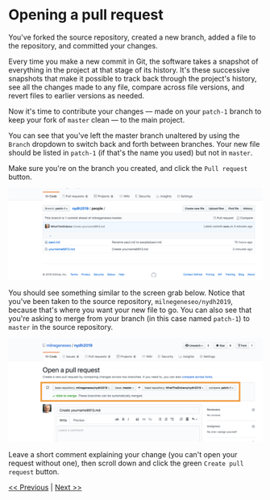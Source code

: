 # Opening a pull request

You've forked the source repository, created a new branch, added a file to the repository, and committed your changes.

Every time you make a new commit in Git, the software takes a snapshot of everything in the project at that stage of its history. It's these successive snapshots that make it possible to track back through the project's history,  see all the changes made to any file, compare across file versions, and revert files to earlier versions as needed.

Now it's time to contribute your changes — made on your `patch-1` branch to keep your fork of `master` clean — to the main project.

You can see that you've left the master branch unaltered by using the `Branch` dropdown to switch back and forth between branches. Your new file should be listed in `patch-1` (if that's the name you used) but not in `master`.

Make sure you're on the branch you created, and click the `Pull request` button.

![Open a pull request](../images/pull-1.png)

You should see something similar to the screen grab below. Notice that you've been taken to the source repository, `milnegeneseo/nydh2019`, because that's where you want your new file to go. You can also see that you're asking to merge from your branch (in this case named `patch-1`) to `master` in the source repository.

![You're requesting to merge from your branch to master](../images/pull-2.png)

Leave a short comment explaining your change (you can't open your request without one), then scroll down and click the green `Create pull request` button.

[<< Previous](createfile.md) | [Next >>](reviewpull.md)